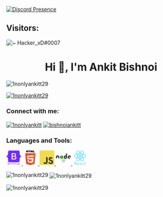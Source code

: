 
[![Discord Presence](https://lanyard.cnrad.dev/api/1122071044824506478)](https://discord.com/users/1122071044824506478)

## Visitors:
![~ Hacker_xD#0007](https://profile-counter.glitch.me/1nonlyankitt29/count.svg)
<h1 align="center">Hi 👋, I'm Ankit Bishnoi</h1>


<p align="left"> <img src="https://komarev.com/ghpvc/?username=1nonlyankitt29&label=Profile%20views&color=0e75b6&style=flat" alt="1nonlyankitt29" /> </p>

<p align="left"> <a href="https://github.com/ryo-ma/github-profile-trophy"><img src="https://github-profile-trophy.vercel.app/?username=1nonlyankitt29" alt="1nonlyankitt29" /></a> </p>

<h3 align="left">Connect with me:</h3>
<p align="left">
<a href="https://instagram.com/1nonlyankitt" target="blank"><img align="center" src="https://raw.githubusercontent.com/rahuldkjain/github-profile-readme-generator/master/src/images/icons/Social/instagram.svg" alt="1nonlyankitt" height="30" width="40" /></a>
<a href="https://discord.gg/bishnoiankitt" target="blank"><img align="center" src="https://raw.githubusercontent.com/rahuldkjain/github-profile-readme-generator/master/src/images/icons/Social/discord.svg" alt="bishnoiankitt" height="30" width="40" /></a>
</p>

<h3 align="left">Languages and Tools:</h3>
<p align="left"> <a href="https://getbootstrap.com" target="_blank" rel="noreferrer"> <img src="https://raw.githubusercontent.com/devicons/devicon/master/icons/bootstrap/bootstrap-plain-wordmark.svg" alt="bootstrap" width="40" height="40"/> </a> <a href="https://www.w3.org/html/" target="_blank" rel="noreferrer"> <img src="https://raw.githubusercontent.com/devicons/devicon/master/icons/html5/html5-original-wordmark.svg" alt="html5" width="40" height="40"/> </a> <a href="https://developer.mozilla.org/en-US/docs/Web/JavaScript" target="_blank" rel="noreferrer"> <img src="https://raw.githubusercontent.com/devicons/devicon/master/icons/javascript/javascript-original.svg" alt="javascript" width="40" height="40"/> </a> <a href="https://nodejs.org" target="_blank" rel="noreferrer"> <img src="https://raw.githubusercontent.com/devicons/devicon/master/icons/nodejs/nodejs-original-wordmark.svg" alt="nodejs" width="40" height="40"/> </a> <a href="https://reactjs.org/" target="_blank" rel="noreferrer"> <img src="https://raw.githubusercontent.com/devicons/devicon/master/icons/react/react-original-wordmark.svg" alt="react" width="40" height="40"/> </a> </p>

<p><img align="left" src="https://github-readme-stats.vercel.app/api/top-langs?username=1nonlyankitt29&show_icons=true&locale=en&layout=compact" alt="1nonlyankitt29" /></p>

<p>&nbsp;<img align="center" src="https://github-readme-stats.vercel.app/api?username=1nonlyankitt29&show_icons=true&locale=en" alt="1nonlyankitt29" /></p>

<p><img align="center" src="https://github-readme-streak-stats.herokuapp.com/?user=1nonlyankitt29&" alt="1nonlyankitt29" /></p>

